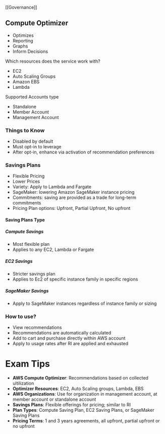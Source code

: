 [[Governance]]

## Compute Optimizer

- Optimizes
- Reporting
- Graphs
- Inform Decisions


Which resources does the service work with?
- EC2
- Auto Scaling Groups
- Amazon EBS
- Lambda

Supported Accounts type
- Standalone
- Member Account
- Management Account

### Things to Know

- Disabled by default
- Must opt-in to leverage
- After opt-in, enhance via activation of recommendation preferences

### Savings Plans

- Flexible Pricing
- Lower Prices
- Variety: Apply to Lambda and Fargate
- SageMaker: lowering Amazon SageMaker instance pricing
- Commitments: saving are provided as a trade for long-term commitments
- Pricing Plan options: Upfront, Partial Upfront, No upfront

#### Saving Plans Type

##### Compute Savings
- Most flexible plan
- Applies to any EC2, Lambda or Fargate

##### EC2 Savings
- Stricter savings plan
- Applies to Ec2 of specific instance family in specific regions
##### SageMaker Savings
- Apply to SageMaker instances regardless of instance family or sizing

### How to use?

- View recommendations
- Recommendations are automatically calculated
- Add to cart and purchase directly within AWS account
- Apply to usage rates after RI are applied and exhausted
# Exam Tips

- **AWS Compute Optimizer**: Recommendations based on collected ultilization
- **Optimizer Resources**: EC2, Auto Scaling groups, Lambda, EBS
- **AWS Organizations**: Use for organization in management account, at member account or standalone account
- **Savings Plans**: Flexible offerings for pricing; similar to RI
- **Plan Types**: Compute Saving Plan, EC2 Saving Plans, or SageMaker Saving Plans
- **Pricing Terms**: 1 and 3 years agreements, all upfront, partial upfront or no upfront